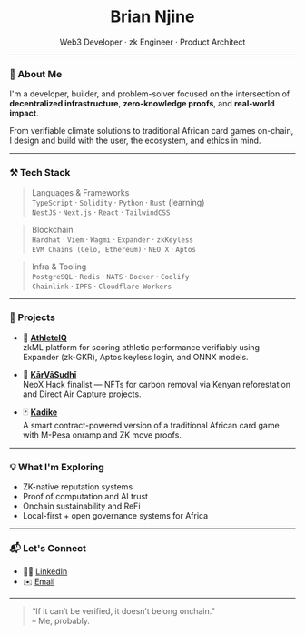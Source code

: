 <h1 align="center">Brian Njine</h1>
<p align="center">
  Web3 Developer · zk Engineer · Product Architect  
</p>

---

### 🧠 About Me

I'm a developer, builder, and problem-solver focused on the intersection of **decentralized infrastructure**, **zero-knowledge proofs**, and **real-world impact**.

From verifiable climate solutions to traditional African card games on-chain, I design and build with the user, the ecosystem, and ethics in mind.

---

### ⚒️ Tech Stack

> Languages & Frameworks  
`TypeScript` · `Solidity` · `Python` · `Rust` (learning)  
`NestJS` · `Next.js` · `React` · `TailwindCSS`

> Blockchain  
`Hardhat` · `Viem` · `Wagmi` · `Expander` · `zkKeyless`  
`EVM Chains (Celo, Ethereum)` · `NEO X` · `Aptos`

> Infra & Tooling  
`PostgreSQL` · `Redis` · `NATS` · `Docker` · `Coolify`  
`Chainlink` · `IPFS` · `Cloudflare Workers`

---

### 🚀 Projects

- 🎯 [**AthleteIQ**](https://github.com/Njine)  
  zkML platform for scoring athletic performance verifiably using Expander (zk-GKR), Aptos keyless login, and ONNX models.

- 🌳 [**KārVāSudhī**](https://github.com/anshugarg401/KarVaSudhiprod)  
  NeoX Hack finalist — NFTs for carbon removal via Kenyan reforestation and Direct Air Capture projects.

- 🃏 [**Kadike**](https://github.com/Njine)  
  A smart contract-powered version of a traditional African card game with M-Pesa onramp and ZK move proofs.

---

### 💡 What I'm Exploring

- ZK-native reputation systems  
- Proof of computation and AI trust  
- Onchain sustainability and ReFi  
- Local-first + open governance systems for Africa

---

### 📬 Let's Connect

- 🧑‍💻 [LinkedIn](https://linkedin.com/in/briannjine)
- ✉️ [Email](mailto:njinek@gmail.com)

---

> “If it can’t be verified, it doesn’t belong onchain.”  
> – Me, probably.
